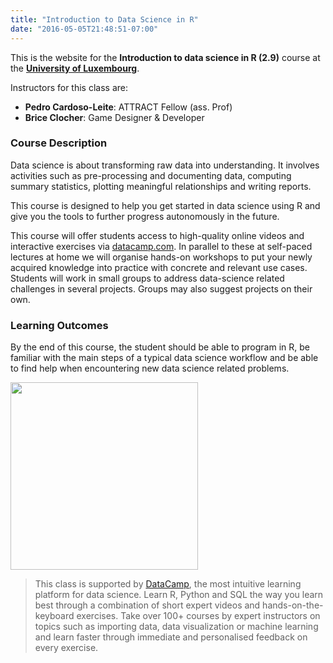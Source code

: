 ```yaml
---
title: "Introduction to Data Science in R"
date: "2016-05-05T21:48:51-07:00"
---
```



This is the website for the **Introduction to data science in R (2.9)** course at the [**University of Luxembourg**](http://uni.lu/).



Instructors for this class are:

 - **Pedro Cardoso-Leite**: ATTRACT Fellow (ass. Prof)
 - **Brice Clocher**: Game Designer & Developer




### Course Description
Data science is about transforming raw data into understanding. It involves activities such as pre-processing and documenting data, computing summary statistics, plotting meaningful relationships and writing reports.


This course is designed to help you get started in data science using R and give you the tools to further progress autonomously in the future.


This course will offer students access to high-quality online videos and interactive exercises via [datacamp.com](http://datacamp.com). In parallel to these at self-paced lectures at home we will organise hands-on workshops to put your newly acquired knowledge into practice with concrete and relevant use cases. Students will work in small groups to address data-science related challenges in several projects. Groups may also suggest projects on their own.

### Learning Outcomes
By the end of this course, the student should be able to program in R, be familiar with the main steps of a typical data science workflow and be able to find help when encountering new data science related problems.





 <img src="../img/datacamp.png" width="300px" />


> This class is supported by [DataCamp](http://datacamp.com), the most intuitive learning platform for data science. Learn R, Python and SQL the way you learn best through a combination of short expert videos and hands-on-the-keyboard exercises. Take over 100+ courses by expert instructors on topics such as importing data, data visualization or machine learning and learn faster through immediate and personalised feedback on every exercise.




 